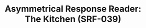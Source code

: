 ---
ee_id: '4380'
site: '1'
type: '2'
url: 2017-004-asymmetrical-response-reader-srf-039
title: 'Asymmetrical Response Reader: The Kitchen (SRF-039)'
year: '2017'
display_year: '2017'
medium: Black tape bound booklet, hand-embossed with the Arcangel Surfware Yin-Yang
  Crest.
dims:
pitch:
ps:
live_url:
related: "[4390] [2017-041-asymmetrical-response-reader-ibiza] 2017-041 Asymmetrical
  Response Reader: Ibiza (SRF-041)"
youtube:
related_code:
imgs: ar-reader-2017-004-web-ih--ComI.jpg
subheading:
download:
add_credit: Olia Lialina
commission:
layout: things-i-made
---